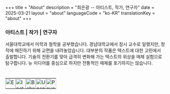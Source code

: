 +++
title = "About"
description = "최은광 -- 아티스트, 작가, 연구자"
date = 2025-03-21
layout = "about"
languageCode = "ko-KR"
translationKey = "about"
+++

### 아티스트 | 작가 | 연구자

서울대학교에서 미학과 철학을 공부했습니다. 경남대학교에서 잠시 교수로 일했지만, 창작에 매진하기 위해 교편을 내려놓았습니다. 대부분의 작품은 텍스트에 대한 고민에서 출발합니다. 기술의 전환기를 맞아 급격히 변화해 가는 텍스트의 위상을 매체 실험으로 탐구합니다. 뉴 미디어를 중심으로 하지만 전통적인 매체를 포기하지는 않습니다.

#

<table style="border: 0; padding: 0; cellspacing: 0;">
    <tr style="border: 0; padding: 0; spacing: 0;">
        <td style="border: 0; padding: 0; spacing: 0;">
            <a href="https://contact.eunkwangchoi.com/ko" target="_blank" onclick="var width = 1200; var height = 800; var left = (screen.width - width) / 2; var top = (screen.height - height) / 2; if (screen.width > 768) { window.open(this.href, '_blank', 'width=' + width + ',height=' + height + ',top=' + top + ',left=' + left); } else { window.open(this.href, '_blank'); } return false;">
                <img src="/imgs/icon_email.svg" width=32 height=32 alt="E-Mail">
            </a>
        </td>
        <td style="border: 0; padding: 0; spacing: 0;">
            <a href="https://instagram.com/eunkwang.ryan.choi" target="_blank" rel="noopener noreferrer">
                <img src="/imgs/icon_instagram.svg" width=32 height=32 alt="Instagram">
            </a>
        </td>
        <td style="border: 0; padding: 0; spacing: 0;">
            <a href="https://www.behance.net/0477d466" target="_blank" rel="noopener noreferrer">
                <img src="/imgs/icon_behance.svg" width=32 height=32 alt="Behance">
            </a>
        </td>
        <td style="border: 0; padding: 0; spacing: 0;">
            <a href="https://unsplash.com/ko/@ryanchoi" target="_blank" rel="noopener noreferrer">
                <img src="/imgs/icon_unsplash.svg" width=32 height=32 alt="Unsplash">
            </a>
        </td>
        <td style="border: 0; padding: 0; spacing: 0;">
            <a href="https://paypal.me/eunkwangchoi" target="_blank" rel="noopener noreferrer">
                <img src="/imgs/icon_paypal.svg" width=32 height=32 alt="Paypal">
            </a>
        </td>
    </tr>
</table>